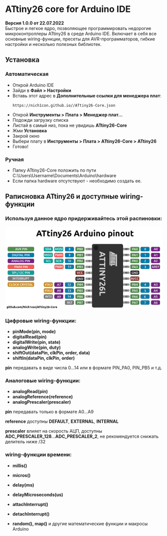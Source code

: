 # ATtiny26 core for Arduino IDE
 **Версия 1.0.0 от 22.07.2022**  
 Быстрое и легкое ядро, позволяющее программировать недорогие микроконтроллеры ATtiny26 в среде Arduino IDE.
 Включает в себя все основные wiring-функции, пресеты для AVR-программаторов, гибкие настройки и несколько полезных библиотек.
 
## Установка
### Автоматическая
- Открой Arduino IDE
- Зайди в **Файл > Настройки**
- Вставь этот адрес в **Дополнительные ссылки для менеджера плат**:
    ```
    https://nich1con.github.io//ATtiny26-Core.json
    ``` 
- Открой **Инструменты > Плата > Менеджер плат...**
- Подожди загрузку списка
- Листай в самый низ, пока не увидишь **ATtiny26-Core**
- Жми **Установка**
- Закрой окно
- Выбери плату в **Инструменты > Плата > ATtiny26-Core > ATtiny26**
- Готово!

### Ручная
- Папку ATtiny26-Core положить по пути C:\Users\Username\Documents\Arduino\hardware 
- Если папка hardware отсутствуют - необходимо создать ее.

## Раписновка ATtiny26 и доступные wiring-функции
### Используя данное ядро придерживайтесь этой распиновки:
![CORE_PINOUT](https://github.com/Nich1con/ATtiny26-Core/blob/main/ATtiny26-pinout.png)
### Цифровые wiring-функции:
- **pinMode(pin, mode)**  	 	
- **digitalRead(pin)**
- **digitalWrite(pin, state)**
- **analogWrite(pin, duty)**
- **shiftOut(dataPin, clkPin, order, data)**
- **shiftIn(dataPin, clkPin, order)**

**pin** передавать в виде числа 0...14 или в формате PIN_PA0, PIN_PB5 и т.д.

### Аналоговые wiring-функции:
- **analogRead(pin)**
- **analogReference(reference)**
- **analogPrescaler(prescaler)**

**pin** передавать только в формате A0...A9

**reference** доступны **DEFAULT**, **EXTERNAL**, **INTERNAL**

**prescaler** влияет на скорость АЦП, доступны **ADC_PRESCALER_128**...**ADC_PRESCALER_2**, не рекомендуется снижать делитель ниже /32

### wiring-функции времени:
- **millis()**
- **micros()**
- **delay(ms)**
- **delayMicroseconds(us)**

- **attachInterrupt()**
- **detachInterrupt()**


- **random(), map()** и другие математические функции и макросы Arduino
